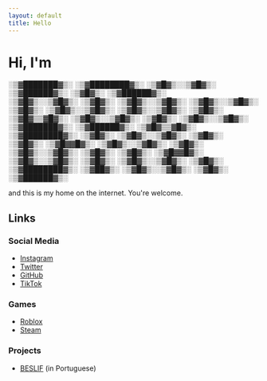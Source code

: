 ```yaml
---
layout: default
title: Hello
---
```

# Hi, I'm

░▒▓███████▓▒░  ░▒▓████████▓▒░ ░▒▓█▓▒░░▒▓█▓▒░  ░▒▓██████▓▒░  ░▒▓█▓▒░  ░▒▓██████▓▒░  
░▒▓█▓▒░░▒▓█▓▒░ ░▒▓█▓▒░        ░▒▓█▓▒░░▒▓█▓▒░ ░▒▓█▓▒░░▒▓█▓▒░ ░▒▓█▓▒░ ░▒▓█▓▒░░▒▓█▓▒░ 
░▒▓█▓▒░░▒▓█▓▒░ ░▒▓█▓▒░         ░▒▓█▓▒▒▓█▓▒░  ░▒▓█▓▒░░▒▓█▓▒░ ░▒▓█▓▒░ ░▒▓█▓▒░░▒▓█▓▒░ 
░▒▓███████▓▒░  ░▒▓██████▓▒░    ░▒▓█▓▒▒▓█▓▒░  ░▒▓████████▓▒░ ░▒▓█▓▒░ ░▒▓█▓▒░░▒▓█▓▒░ 
░▒▓█▓▒░        ░▒▓█▓▒░          ░▒▓█▓▓█▓▒░   ░▒▓█▓▒░░▒▓█▓▒░ ░▒▓█▓▒░ ░▒▓█▓▒░░▒▓█▓▒░ 
░▒▓█▓▒░        ░▒▓█▓▒░          ░▒▓█▓▓█▓▒░   ░▒▓█▓▒░░▒▓█▓▒░ ░▒▓█▓▒░ ░▒▓█▓▒░░▒▓█▓▒░ 
░▒▓█▓▒░        ░▒▓████████▓▒░    ░▒▓██▓▒░    ░▒▓█▓▒░░▒▓█▓▒░ ░▒▓█▓▒░  ░▒▓██████▓▒░  
                                                                                   
                                                                                   
                                                                                                              
and this is my home on the internet. You're welcome.

## Links
### Social Media
- [Instagram](https://www.instagram.com/plwpev)
- [Twitter](https://x.com/pevaio)
- [GitHub](https://github.com/pevaio)
- [TikTok](https://www.tiktok.com/@pevaio)
### Games
- [Roblox](https://www.roblox.com/users/1150965481)
- [Steam](https://steamcommunity.com/id/pollliw)
### Projects
- [BESLIF](https://beslif.github.io) (in Portuguese)

